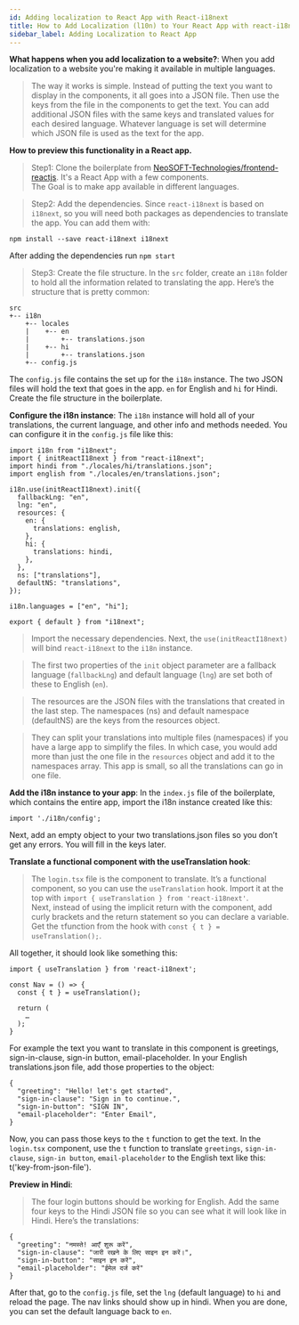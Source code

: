 ```yaml
---
id: Adding localization to React App with React-i18next
title: How to Add Localization (l10n) to Your React App with react-i18next
sidebar_label: Adding Localization to React App
---
```

**What happens when you add localization to a website?**: When you add localization to a website you're making it available in multiple languages.
> The way it works is simple. Instead of putting the text you want to display in the components, it all goes into a JSON file. Then use the keys from the file in the components to get the text. You can add additional JSON files with the same keys and translated values for each desired language. Whatever language is set will determine which JSON file is used as the text for the app.<br/>
> 
**How to preview this functionality in a React app.**
>Step1: Clone the boilerplate from [NeoSOFT-Technologies/frontend-reactjs](https://github.com/NeoSOFT-Technologies/frontend-reactjs). It's a React App with a few components.<br/>
>The Goal is to make app available in different languages.

>Step2: Add the dependencies. Since `react-i18next` is based on `i18next`, so you will need both packages as dependencies to translate the app. You can add them with:
```
npm install --save react-i18next i18next
```
After adding the dependencies run `npm start` 

>Step3: Create the file structure. In the `src` folder, create an `i18n` folder to hold all the information related to translating the app. Here’s the structure that is pretty common: 
```
src
+-- i18n
    +-- locales
    |    +-- en
    |        +-- translations.json
    |    +-- hi
    |        +-- translations.json
    +-- config.js
```
The `config.js` file contains the set up for the `i18n` instance. The two JSON files will hold the text that goes in the app. `en` for English and `hi` for Hindi. Create the file structure in the boilerplate.

**Configure the i18n instance**: The `i18n` instance will hold all of your translations, the current language, and other info and methods needed. You can configure it in the `config.js` file like this:
```
import i18n from "i18next";
import { initReactI18next } from "react-i18next";
import hindi from "./locales/hi/translations.json";
import english from "./locales/en/translations.json";

i18n.use(initReactI18next).init({
  fallbackLng: "en",
  lng: "en",
  resources: {
    en: {
      translations: english,
    },
    hi: {
      translations: hindi,
    },
  },
  ns: ["translations"],
  defaultNS: "translations",
});

i18n.languages = ["en", "hi"];

export { default } from "i18next";
```
>Import the necessary dependencies. Next, the `use(initReactI18next)` will bind `react-i18next` to the `i18n` instance. <br/>

>The first two properties of the `init` object parameter are a fallback language (`fallbackLng`) and default language (`lng`) are set both of these to English (`en`).<br/>

>The resources are the JSON files with the translations that created in the last step. The namespaces (ns) and default namespace (defaultNS) are the keys from the resources object.<br/>

>They can split your translations into multiple files (namespaces) if you have a large app to simplify the files. In which case, you would add more than just the one file in the `resources` object and add it to the namespaces array. This app is small, so all the translations can go in one file.

**Add the i18n instance to your app**: In the `index.js` file of the boilerplate, which contains the entire app, import the i18n instance created like this:
```
import './i18n/config';
```
Next, add an empty object to your two translations.json files so you don’t get any errors. You will fill in the keys later.

**Translate a functional component with the useTranslation hook**: 
>The `login.tsx` file is the component to translate. It’s a functional component, so you can use the `useTranslation` hook. Import it at the top with `import { useTranslation } from 'react-i18next'`.<br/>
>Next, instead of using the implicit return with the component, add curly brackets and the return statement so you can declare a variable. Get the `t`function from the hook with `const { t } = useTranslation();`.

All together, it should look like something this:
```
import { useTranslation } from 'react-i18next';

const Nav = () => {
  const { t } = useTranslation();

  return (
    …
  );
}
```
For example the text you want to translate in this component is greetings, sign-in-clause, sign-in button, email-placeholder. In your English translations.json file, add those properties to the object:
```
{
  "greeting": "Hello! let's get started",
  "sign-in-clause": "Sign in to continue.",
  "sign-in-button": "SIGN IN",
  "email-placeholder": "Enter Email",
}
```
Now, you can pass those keys to the `t` function to get the text. In the `login.tsx` component, use the `t` function to translate `greetings`, `sign-in-clause`, `sign-in button`, `email-placeholder` to the English text like this: t('key-from-json-file').

**Preview in Hindi**: 
>The four login buttons should be working for English. Add the same four keys to the Hindi JSON file so you can see what it will look like in Hindi. Here’s the translations:
```
{
  "greeting": "नमस्ते! आएँ शुरू करें",
  "sign-in-clause": "जारी रखने के लिए साइन इन करें।",
  "sign-in-button": "साइन इन करें",
  "email-placeholder": "ईमेल दर्ज करें"
}
```
After that, go to the `config.js` file, set the `lng` (default language) to `hi` and reload the page. The nav links should show up in hindi. When you are done, you can set the default language back to `en`.